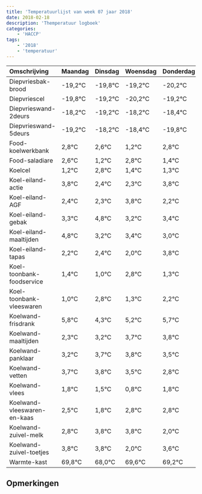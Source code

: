 ```yaml
---
title: 'Temperatuurlijst van week 07 jaar 2018'
date: 2018-02-18
description: 'Themperatuur logboek'
categories:
    - 'HACCP'
tags:
    - '2018'
    - 'temperatuur'
---
```

|Omschrijving|Maandag|Dinsdag|Woensdag|Donderdag|Vrijdag|Zaterdag|Zondag|
|:---|:---|:---|:---|:---|:---|:---|:---|
|Diepvriesbak-brood|-19,2°C|-19,8°C|-19,2°C|-20,2°C|-19,2°C|-19,4°C|-20,8°C|
|Diepvriescel|-19,8°C|-19,2°C|-20,2°C|-19,2°C|-19,4°C|-20,8°C|-19,2°C|
|Diepvrieswand-2deurs|-18,2°C|-19,2°C|-18,2°C|-18,4°C|-19,8°C|-18,2°C|-19,6°C|
|Diepvrieswand-5deurs|-19,2°C|-18,2°C|-18,4°C|-19,8°C|-18,2°C|-19,6°C|-19,7°C|
|Food-koelwerkbank|2,8°C|2,6°C|1,2°C|2,8°C|1,4°C|1,3°C|2,8°C|
|Food-saladiare|2,6°C|1,2°C|2,8°C|1,4°C|1,3°C|2,8°C|1,2°C|
|Koelcel|1,2°C|2,8°C|1,4°C|1,3°C|2,8°C|1,2°C|1,4°C|
|Koel-eiland-actie|3,8°C|2,4°C|2,3°C|3,8°C|2,2°C|2,4°C|2,0°C|
|Koel-eiland-AGF|2,4°C|2,3°C|3,8°C|2,2°C|2,4°C|2,0°C|3,8°C|
|Koel-eiland-gebak|3,3°C|4,8°C|3,2°C|3,4°C|3,0°C|4,8°C|3,3°C|
|Koel-eiland-maaltijden|4,8°C|3,2°C|3,4°C|3,0°C|4,8°C|3,3°C|4,2°C|
|Koel-eiland-tapas|2,2°C|2,4°C|2,0°C|3,8°C|2,3°C|3,2°C|3,7°C|
|Koel-toonbank-foodservice|1,4°C|1,0°C|2,8°C|1,3°C|2,2°C|2,7°C|2,8°C|
|Koel-toonbank-vleeswaren|1,0°C|2,8°C|1,3°C|2,2°C|2,7°C|2,8°C|2,5°C|
|Koelwand-frisdrank|5,8°C|4,3°C|5,2°C|5,7°C|5,8°C|5,5°C|4,8°C|
|Koelwand-maaltijden|2,3°C|3,2°C|3,7°C|3,8°C|3,5°C|2,8°C|3,8°C|
|Koelwand-panklaar|3,2°C|3,7°C|3,8°C|3,5°C|2,8°C|3,8°C|3,8°C|
|Koelwand-vetten|3,7°C|3,8°C|3,5°C|2,8°C|3,8°C|3,8°C|2,0°C|
|Koelwand-vlees|1,8°C|1,5°C|0,8°C|1,8°C|1,8°C|0,0°C|1,6°C|
|Koelwand-vleeswaren-en-kaas|2,5°C|1,8°C|2,8°C|2,8°C|1,0°C|2,6°C|2,2°C|
|Koelwand-zuivel-melk|2,8°C|3,8°C|3,8°C|2,0°C|3,6°C|3,2°C|2,2°C|
|Koelwand-zuivel-toetjes|3,8°C|3,8°C|2,0°C|3,6°C|3,2°C|2,2°C|3,1°C|
|Warmte-kast|69,8°C|68,0°C|69,6°C|69,2°C|68,2°C|69,1°C|69,8°C|

## Opmerkingen


